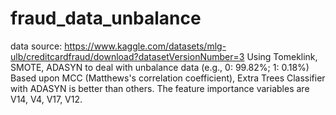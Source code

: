# fraud_data_unbalance
data source: https://www.kaggle.com/datasets/mlg-ulb/creditcardfraud/download?datasetVersionNumber=3
Using Tomeklink, SMOTE, ADASYN to deal with unbalance data (e.g., 0: 99.82%; 1: 0.18%)
Based upon MCC (Matthews's correlation coefficient), Extra Trees Classifier	with ADASYN is better than others.
The feature importance variables are V14, V4, V17, V12.
             
